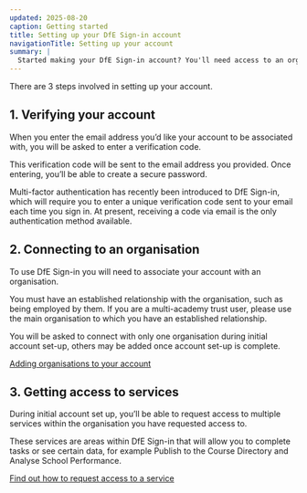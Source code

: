 ```yaml
---
updated: 2025-08-20
caption: Getting started
title: Setting up your DfE Sign-in account
navigationTitle: Setting up your account
summary: |
  Started making your DfE Sign-in account? You'll need access to an organisation. Here's what to do.
---
```


There are 3 steps involved in setting up your account.

## 1. Verifying your account

When you enter the email address you’d like your account to be associated with, you will be asked to enter a verification code.

This verification code will be sent to the email address you provided. Once entering, you’ll be able to create a secure password.

Multi-factor authentication has recently been introduced to DfE Sign-in, which will require you to enter a unique verification code sent to your email each time you sign in.
At present, receiving a code via email is the only authentication method available.

## 2. Connecting to an organisation

To use DfE Sign-in you will need to associate your account with an organisation.

You must have an established relationship with the organisation, such as being employed by them. If you are a multi-academy trust user, please use the main organisation to which you have an established relationship.

You will be asked to connect with only one organisation during initial account set-up, others may be added once account set-up is complete.

[Adding organisations to your account](/your-account/add-organisations)

## 3. Getting access to services

During initial account set up, you’ll be able to request access to multiple services within the organisation you have requested access to.

These services are areas within DfE Sign-in that will allow you to complete tasks or see certain data, for example Publish to the Course Directory and Analyse School Performance.

[Find out how to request access to a service](/your-account/request-service-access)
